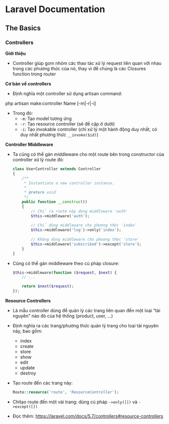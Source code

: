 # Laravel Documentation

## The Basics

### Controllers

**Giới thiệu**
-   Controller giúp gom nhóm các thao tác xử lý request liên quan với nhau trong các phương thức của nó, thay vì để chúng là các Closures function trong router

**Cơ bản về controllers**

-   Định nghĩa một controller sử dụng artisan command:

php artisan make:controller Name [-m|-r|-i]

-   Trong đó:
    -   `-m`: Tạo model tương ứng
    -   `-r`: Tạo resource controller (sẽ đề cập ở dưới)
    -   `-i`: Tạo invokable controller (chỉ xử lý một hành động duy nhất, có duy nhất phương thức `__invoke($id)`)

**Controller Middleware**

-   Ta cũng có thể gán middleware cho một route bên trong constructor của controller xử lý route đó:
    ```php
    class UserController extends Controller
    {
        /**
         * Instantiate a new controller instance.
         *
         * @return void
         */
        public function __construct()
        {
            // Chỉ ra route này dùng middleware 'auth'
            $this->middleware('auth');
            
            // Chỉ dùng middleware cho phương thức 'index'
            $this->middleware('log')->only('index');
            
            // Không dùng middleware cho phương thức 'store'
            $this->middleware('subscribed')->except('store');
        }
    }
    ```

-   Cũng có thể gán middleware theo cú pháp closure:
    ```php
    $this->middleware(function ($request, $next) {
        // ...

        return $next($request);
    });
    ```

**Resource Controllers**

-   Là mẫu controller dùng để quản lý các trang liên quan đến một loại "tài nguyên" nào đó của hệ thống (product, user, ...)
-   Định nghĩa ra các trang/phương thức quản lý trang cho loại tài nguyên này, bao gồm:
    -   index
    -   create
    -   store
    -   show
    -   edit
    -   update
    -   destroy
-   Tạo route đến các trang này:
    ```php
    Route::resource('route', 'ResourceController');
    ```
-   Chỉtạo route đến một vài trang: dùng cú pháp `->only([])` và `->except([])`

-   Đọc thêm: https://laravel.com/docs/5.7/controllers#resource-controllers



